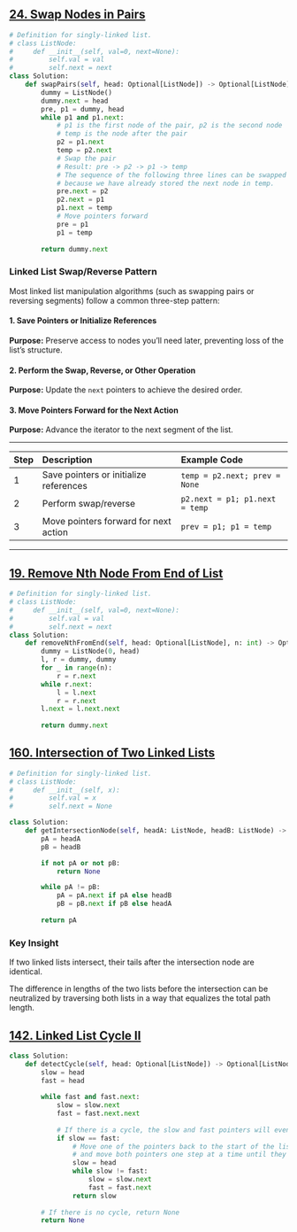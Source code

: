 ## [24. Swap Nodes in Pairs](https://leetcode.com/problems/swap-nodes-in-pairs/)

```python
# Definition for singly-linked list.
# class ListNode:
#     def __init__(self, val=0, next=None):
#         self.val = val
#         self.next = next
class Solution:
    def swapPairs(self, head: Optional[ListNode]) -> Optional[ListNode]:
        dummy = ListNode()
        dummy.next = head
        pre, p1 = dummy, head
        while p1 and p1.next:
            # p1 is the first node of the pair, p2 is the second node
            # temp is the node after the pair
            p2 = p1.next
            temp = p2.next
            # Swap the pair
            # Result: pre -> p2 -> p1 -> temp
            # The sequence of the following three lines can be swapped
            # because we have already stored the next node in temp.
            pre.next = p2
            p2.next = p1
            p1.next = temp
            # Move pointers forward
            pre = p1
            p1 = temp
        
        return dummy.next
```
### Linked List Swap/Reverse Pattern

Most linked list manipulation algorithms (such as swapping pairs or reversing segments) follow a common three-step pattern:

#### 1. **Save Pointers or Initialize References**

**Purpose:**
Preserve access to nodes you’ll need later, preventing loss of the list’s structure.


#### 2. **Perform the Swap, Reverse, or Other Operation**

**Purpose:**
Update the `next` pointers to achieve the desired order.


#### 3. **Move Pointers Forward for the Next Action**

**Purpose:**
Advance the iterator to the next segment of the list.

---

| Step | Description | Example Code |
| :-- | :-- | :-- |
| 1 | Save pointers or initialize references | `temp = p2.next; prev = None` |
| 2 | Perform swap/reverse | `p2.next = p1; p1.next = temp` |
| 3 | Move pointers forward for next action | `prev = p1; p1 = temp` |

---

## [19. Remove Nth Node From End of List](https://leetcode.com/problems/remove-nth-node-from-end-of-list/)
```python
# Definition for singly-linked list.
# class ListNode:
#     def __init__(self, val=0, next=None):
#         self.val = val
#         self.next = next
class Solution:
    def removeNthFromEnd(self, head: Optional[ListNode], n: int) -> Optional[ListNode]:
        dummy = ListNode(0, head)
        l, r = dummy, dummy
        for _ in range(n):
            r = r.next
        while r.next:
            l = l.next
            r = r.next
        l.next = l.next.next
        
        return dummy.next
```

## [160. Intersection of Two Linked Lists](https://leetcode.com/problems/intersection-of-two-linked-lists/)
```python
# Definition for singly-linked list.
# class ListNode:
#     def __init__(self, x):
#         self.val = x
#         self.next = None

class Solution:
    def getIntersectionNode(self, headA: ListNode, headB: ListNode) -> Optional[ListNode]:
        pA = headA
        pB = headB

        if not pA or not pB:
            return None

        while pA != pB:
            pA = pA.next if pA else headB
            pB = pB.next if pB else headA
        
        return pA
```
### Key Insight
If two linked lists intersect, their tails after the intersection node are identical.

The difference in lengths of the two lists before the intersection can be neutralized by traversing both lists in a way that equalizes the total path length.

## [142. Linked List Cycle II](https://leetcode.com/problems/linked-list-cycle-ii/)
```python
class Solution:
    def detectCycle(self, head: Optional[ListNode]) -> Optional[ListNode]:
        slow = head
        fast = head
        
        while fast and fast.next:
            slow = slow.next
            fast = fast.next.next
            
            # If there is a cycle, the slow and fast pointers will eventually meet
            if slow == fast:
                # Move one of the pointers back to the start of the list
                # and move both pointers one step at a time until they meet again
                slow = head
                while slow != fast:
                    slow = slow.next
                    fast = fast.next
                return slow
                
        # If there is no cycle, return None
        return None
```